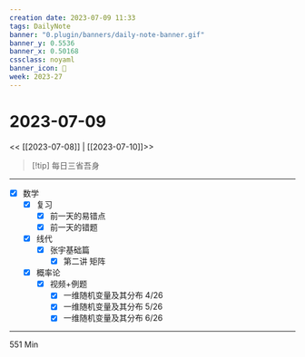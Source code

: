 ```yaml
---
creation date: 2023-07-09 11:33
tags: DailyNote
banner: "0.plugin/banners/daily-note-banner.gif"
banner_y: 0.5536
banner_x: 0.50168
cssclass: noyaml
banner_icon: 💌
week: 2023-27
---
```


# 2023-07-09

<< [[2023-07-08]] | [[2023-07-10]]>>


> [!tip] 每日三省吾身
> 

---

- [x] 数学
	- [x] 复习
		- [x] 前一天的易错点
		- [x] 前一天的错题
	- [x] 线代
		- [x] 张宇基础篇
			- [x] 第二讲 矩阵
	- [x] 概率论
		- [x] 视频+例题
			- [x] 一维随机变量及其分布 4/26
			- [x] 一维随机变量及其分布 5/26
			- [x]  一维随机变量及其分布 6/26

---

551 Min